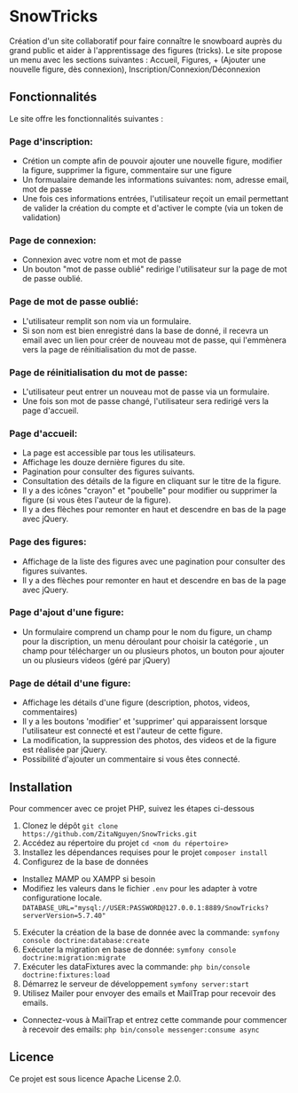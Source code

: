 # SnowTricks
Création d'un site collaboratif pour faire connaître le snowboard auprès du grand public et aider à l'apprentissage des figures (tricks).
Le site propose un menu avec les sections suivantes : Accueil, Figures, + (Ajouter une nouvelle figure, dès connexion), Inscription/Connexion/Déconnexion

## Fonctionnalités

Le site offre les fonctionnalités suivantes :

### Page d'inscription:
- Crétion un compte afin de pouvoir ajouter une nouvelle figure, modifier la figure, supprimer la figure, commentaire sur une figure
- Un formualaire demande les informations suivantes: nom, adresse email, mot de passe
- Une fois ces informations entrées, l'utilisateur reçoit un email permettant de valider la création du compte et d'activer le compte (via un token de validation)

### Page de connexion:
- Connexion avec votre nom et mot de passe
- Un bouton "mot de passe oublié" redirige l'utilisateur sur la page de mot de passe oublié.

### Page de mot de passe oublié:
- L'utilisateur remplit son nom via un formulaire.
- Si son nom est bien enregistré dans la base de donné, il recevra un email avec un lien pour créer de nouveau mot de passe, qui l'emmènera vers la page de réinitialisation du mot de passe.

### Page de réinitialisation du mot de passe:
- L'utilisateur peut entrer un nouveau mot de passe via un formulaire.
- Une fois son mot de passe changé, l'utilisateur sera redirigé vers la page d'accueil.

### Page d'accueil:
- La page est accessible par tous les utilisateurs.
- Affichage les douze dernière figures du site.
- Pagination pour consulter des figures suivants.
- Consultation des détails de la figure en cliquant sur le titre de la figure.
- Il y a des icônes "crayon" et "poubelle" pour modifier ou supprimer la figure (si vous êtes l'auteur de la figure).
- Il y a des flèches pour remonter en haut et descendre en bas de la page avec jQuery.

### Page des figures:
- Affichage de la liste des figures avec une pagination pour consulter des figures suivantes.
- Il y a des flèches pour remonter en haut et descendre en bas de la page avec jQuery.

### Page d'ajout d'une figure:
- Un formulaire comprend un champ pour le nom du figure, un champ pour la discription, un menu déroulant pour choisir la catégorie , un champ pour télécharger un ou plusieurs photos, un bouton pour ajouter un ou plusieurs videos (géré par jQuery)

### Page de détail d'une figure:
- Affichage les détails d'une figure (description, photos, videos, commentaires)
- Il y a les boutons 'modifier' et 'supprimer' qui apparaissent lorsque l'utilisateur est connecté et est l'auteur de cette figure.
- La modification, la suppression des photos, des videos et de la figure est réalisée par jQuery.
- Possibilité d'ajouter un commentaire si vous êtes connecté.

## Installation
Pour commencer avec ce projet PHP, suivez les étapes ci-dessous
1. Clonez le dépôt
   `git clone https://github.com/ZitaNguyen/SnowTricks.git`
2. Accédez au répertoire du projet
   `cd <nom du répertoire>`
3. Installez les dépendances requises pour le projet
   `composer install`
4. Configurez de la base de données
- Installez MAMP ou XAMPP si besoin
- Modifiez les valeurs dans le fichier `.env` pour les adapter à votre configuratione locale.
   `DATABASE_URL="mysql://USER:PASSWORD@127.0.0.1:8889/SnowTricks?serverVersion=5.7.40"`
5. Exécuter la création de la base de donnée avec la commande: `symfony console doctrine:database:create`
6. Exécuter la migration en base de donnée: `symfony console doctrine:migration:migrate`
7. Exécuter les dataFixtures avec la commande: `php bin/console doctrine:fixtures:load`
8. Démarrez le serveur de développement `symfony server:start`
9. Utilisez Mailer pour envoyer des emails et MailTrap pour recevoir des emails.
- Connectez-vous à MailTrap et entrez cette commande pour commencer à recevoir des emails: `php bin/console messenger:consume async`

## Licence

Ce projet est sous licence Apache License 2.0.